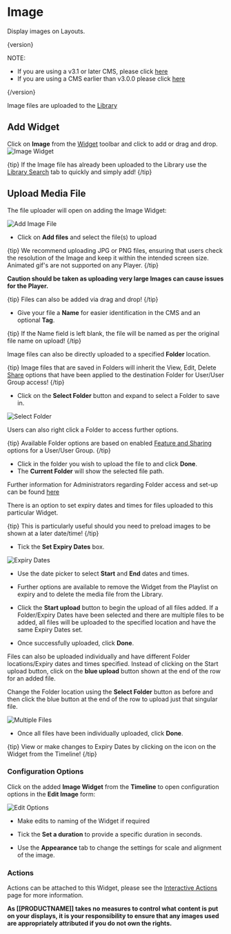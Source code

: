 <!--toc=widgets-->

# Image

Display images on Layouts.

{version}

NOTE:

- If you are using a v3.1 or later CMS, please click [here](media_module_image.html)
- If you are using a CMS earlier than v3.0.0 please click [here](media_module_image_2.html)

{/version}

Image files are uploaded to the [Library](media_library) 

## Add Widget

Click on **Image** from the [Widget](layouts_widgets.html) toolbar and click to add or drag and drop.  ![Image Widget](img/v2_media_image_widget.png)

{tip}
If the Image file has already been uploaded to the Library use the [Library Search](layouts_library_search.html) tab to quickly and simply add!
{/tip}

## Upload Media File

The file uploader will open on adding the Image Widget:

![Add Image File](img/v3_media_add_image.png)

- Click on **Add files** and select the file(s) to upload

{tip}
We recommend uploading JPG or PNG files, ensuring that users check the resolution of the Image and keep it within the intended screen size.
Animated gif's are not supported on any Player.
{/tip}

**Caution should be taken as uploading very large Images can cause issues for the Player.**

{tip}
Files can also be added via drag and drop!
{/tip}

- Give your file a **Name** for easier identification in the CMS and an optional **Tag**.

{tip}
If the Name field is left blank, the file will be named as per the original file name on upload!
{/tip}

Image files can also be directly uploaded to a specified **Folder** location.

{tip}
Image files that are saved in Folders will inherit the View, Edit, Delete [Share](users_features_and_sharing.html) options that have been applied to the destination Folder for User/User Group access!
{/tip}

- Click on the **Select Folder** button and expand to select a Folder to save in.

![Select Folder](img\v3_media_image_select_folder.png)

Users can also right click a Folder to access further options.

{tip}
Available Folder options are based on enabled [Feature and Sharing](users_features_and_sharing.html) options for a User/User Group.
{/tip}

- Click in the folder you wish to upload the file to and click **Done**. 
- The **Current Folder** will show the selected file path.



Further information for Administrators regarding Folder access and set-up can be found [here](https://xibosignage.com/manual/en/tour_folders)

There is an option to set expiry dates and times for files uploaded to this particular Widget.

{tip}
This is particularly useful should you need to preload images to be shown at a later date/time!
{/tip}

- Tick the **Set Expiry Dates** box.

![Expiry Dates](img\v3_media_image_expiry_dates.png)

- Use the date picker to select **Start** and **End** dates and times.

- Further options are available to remove the Widget from the Playlist on expiry and to delete the media file from the Library.


- Click the **Start upload** button to begin the upload of all files added. If a Folder/Expiry Dates have been selected and there are multiple files to be added, all files will be uploaded to the specified location and have the same Expiry Dates set.
- Once successfully uploaded, click **Done**.

Files can also be uploaded individually and have different Folder locations/Expiry dates and times specified.
Instead of clicking on the Start upload button, click on the **blue upload** button shown at the end of the row for an added file. 

Change the Folder location using the **Select Folder** button as before and then click the blue button at the end of the row to upload just that singular file.

![Multiple Files](img/v3_media_image_multiple_files.png)

- Once all files have been individually uploaded, click **Done**.

{tip}
View or make changes to Expiry Dates by clicking on the icon on the Widget from the Timeline!
{/tip}

### Configuration Options

Click on the added **Image Widget** from the **Timeline** to open configuration options in the **Edit Image** form:

![Edit Options](img\v3_media_image_edit_options.png)

- Make edits to naming of the Widget if required
- Tick the **Set a duration** to provide a specific duration in seconds.

- Use the **Appearance** tab to change the settings for scale and alignment of the image.

### Actions

Actions can be attached to this Widget, please see the [Interactive Actions](layouts_interactive_actions.html) page for more information.



**As [[PRODUCTNAME]] takes no measures to control what content is put on your displays, it is your responsibility to ensure that any images used are appropriately attributed if you do not own the rights.**
